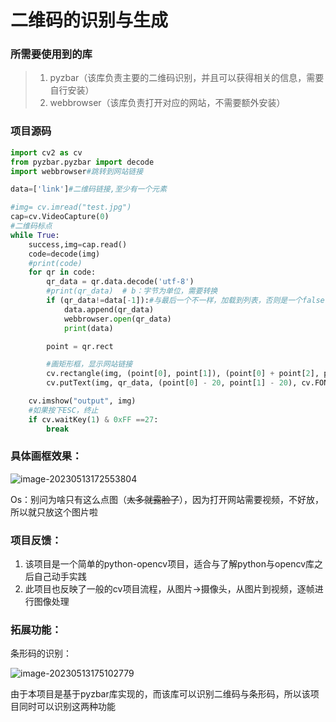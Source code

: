 # 二维码的识别与生成

### 所需要使用到的库

> 1. pyzbar（该库负责主要的二维码识别，并且可以获得相关的信息，需要自行安装）
> 2. webbrowser（该库负责打开对应的网站，不需要额外安装）

### 项目源码

```python
import cv2 as cv
from pyzbar.pyzbar import decode
import webbrowser#跳转到网站链接

data=['link']#二维码链接,至少有一个元素

#img= cv.imread("test.jpg")
cap=cv.VideoCapture(0)
#二维码标点
while True:
    success,img=cap.read()
    code=decode(img)
    #print(code)
    for qr in code:
        qr_data = qr.data.decode('utf-8')
        #print(qr_data)  # b：字节为单位，需要转换
        if (qr_data!=data[-1]):#与最后一个不一样，加载到列表，否则是一个false
            data.append(qr_data)
            webbrowser.open(qr_data)
            print(data)

        point = qr.rect

        #画矩形框，显示网站链接
        cv.rectangle(img, (point[0], point[1]), (point[0] + point[2], point[1] + point[3]), (200, 20, 200), 5)
        cv.putText(img, qr_data, (point[0] - 20, point[1] - 20), cv.FONT_HERSHEY_COMPLEX_SMALL, 0.8, (20, 0, 255))

    cv.imshow("output", img)
    #如果按下ESC，终止
    if cv.waitKey(1) & 0xFF ==27:
        break

```

### 具体画框效果：

![image-20230513172553804](https://unlome.oss-cn-beijing.aliyuncs.com/img/image-20230513172553804.png)

Os：别问为啥只有这么点图（~~太多就露脸了~~），因为打开网站需要视频，不好放，所以就只放这个图片啦

### 项目反馈：

1. 该项目是一个简单的python-opencv项目，适合与了解python与opencv库之后自己动手实践
2. 此项目也反映了一般的cv项目流程，从图片->摄像头，从图片到视频，逐帧进行图像处理

### 拓展功能：

条形码的识别：

![image-20230513175102779](https://unlome.oss-cn-beijing.aliyuncs.com/img/image-20230513175102779.png)

由于本项目是基于pyzbar库实现的，而该库可以识别二维码与条形码，所以该项目同时可以识别这两种功能
